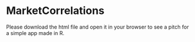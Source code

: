 # MarketCorrelations
Please download the html file and open it in your browser to see a pitch for a simple app made in R.
